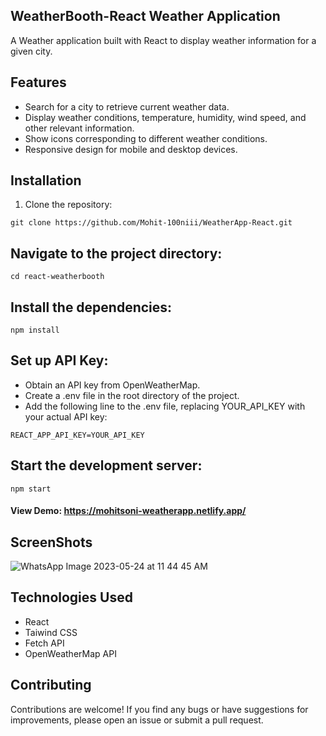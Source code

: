 ## WeatherBooth-React Weather Application
A Weather application built with React to display weather information for a given city.

## Features

- Search for a city to retrieve current weather data.
- Display weather conditions, temperature, humidity, wind speed, and other relevant information.
- Show icons corresponding to different weather conditions.
- Responsive design for mobile and desktop devices.

## Installation

1. Clone the repository:

 ```
git clone https://github.com/Mohit-100niii/WeatherApp-React.git
```

## Navigate to the project directory:
```
cd react-weatherbooth
```

## Install the dependencies:
```
npm install
```

## Set up API Key:
- Obtain an API key from OpenWeatherMap.
- Create a .env file in the root directory of the project.
- Add the following line to the .env file, replacing YOUR_API_KEY with your actual API key:
```
REACT_APP_API_KEY=YOUR_API_KEY
```

## Start the development server:
```
npm start
```
#### View Demo: https://mohitsoni-weatherapp.netlify.app/

## ScreenShots
![WhatsApp Image 2023-05-24 at 11 44 45 AM](https://github.com/Mohit-100niii/WeatherApp-React/assets/84673402/96582c6c-2e33-4091-9c78-c7fa710d4aa4)

  

## Technologies Used
- React
- Taiwind CSS
- Fetch API
- OpenWeatherMap API

## Contributing
Contributions are welcome! If you find any bugs or have suggestions for improvements, please open an issue or submit a pull request.


